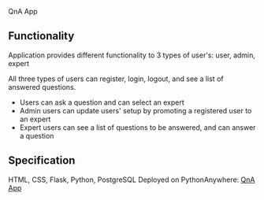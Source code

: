 QnA App

## Functionality

Application provides different functionality to 3 types of user's:
user, admin, expert

All three types of users can register, login, logout, and see a list of answered questions.

- Users can ask a question and can select an expert
- Admin users can update users' setup by promoting a registered user to an expert
- Expert users can see a list of questions to be answered, and can answer a question

## Specification

HTML, CSS, Flask, Python, PostgreSQL
Deployed on PythonAnywhere: [QnA App](https://nataliepcodes.pythonanywhere.com/)
